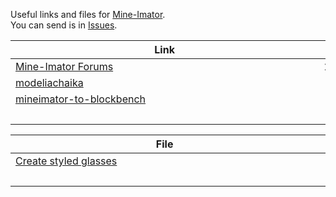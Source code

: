 Useful links and files for [Mine-Imator](https://www.mineimator.com/).\
You can send is in [Issues](https://github.com/stomarver/imator-trashbin/issues).

   

|     Link      |     Rate      |
| ------------- | ------------- |
| [Mine-Imator Forums](https://mineimatorforums.com/) | 10/10 |
| [modeliachaika](https://modeliachaika.blogspot.com/) |  8/10 |
| [mineimator-to-blockbench](https://github.com/sarr-io/mineimator-to-blockbench) |  9/10 |
|                                               |   |


|     File      |     Rate      |
| ------------- | ------------- |
| [Create styled glasses](https://github.com/stomarver/imator-trashbin/blob/main/glasses.zip) |  6/10 |
|                                               |   |
